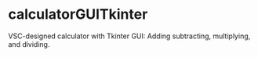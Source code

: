 # calculatorGUITkinter
VSC-designed calculator with Tkinter GUI: Adding subtracting, multiplying, and dividing.
